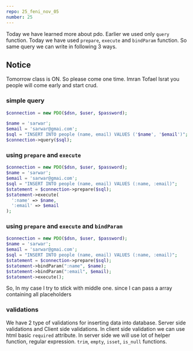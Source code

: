 ```yaml
---
repo: 25_feni_nov_05
number: 25 
---
```


Today we have learned more about pdo. Earlier we used only `query` function. Today we have used `prepare`, `execute` and `bindParam` function. So same query we can write in following 3 ways.   

## Notice
Tomorrow class is ON. So please come one time. Imran Tofael Israt you people will come  early and start crud. 

### simple query

~~~php
$connection = new PDO($dsn, $user, $password);

$name = 'sarwar';
$email = 'sarwar@gmai.com';
$sql = "INSERT INTO people (name, email) VALUES ('$name', '$email')";
$connection->query($sql);
~~~

### using `prepare` and `execute` 

~~~php
$connection = new PDO($dsn, $user, $password);
$name = 'sarwar';
$email = 'sarwar@gmai.com';
$sql = "INSERT INTO people (name, email) VALUES (:name, :email)";
$statement = $connection->prepare($sql);
$statement->execute(
  ':name' => $name,
  ':email' => $email
);
~~~

### using `prepare` and `execute`  and `bindParam`

~~~php
$connection = new PDO($dsn, $user, $password);
$name = 'sarwar';
$email = 'sarwar@gmai.com';
$sql = "INSERT INTO people (name, email) VALUES (:name, :email)";
$statement = $connection->prepare($sql);
$statement->bindParam(":name", $name);
$statement->bindParam(":email", $email);
$statement->execute();
~~~

So, In my case I try to stick with middle one. since I can pass a array containing all placeholders

### validations
We have 2 type of validations for inserting data into database. Server side validations and Client side validations. In client side validation we can use html basic `required` attribute. In server side we will use lot of helper function, regular expression. `trim`, `empty`,  `isset`, `is_null` functions.







